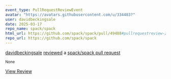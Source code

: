 ```yaml
---
event_type: PullRequestReviewEvent
avatar: "https://avatars.githubusercontent.com/u/334483?"
user: davidbeckingsale
date: 2025-03-17
repo_name: spack/spack
html_url: https://github.com/spack/spack/pull/49488#pullrequestreview-2691663173
repo_url: https://github.com/spack/spack
---
```


<a href='https://github.com/davidbeckingsale' target='_blank'>davidbeckingsale</a> <a href='https://github.com/spack/spack/pull/49488#pullrequestreview-2691663173' target='_blank'>reviewed</a> a <a href='https://github.com/spack/spack/pull/49488' target='_blank'>spack/spack pull request</a>

<small>None</small>

<a href='https://github.com/spack/spack/pull/49488#pullrequestreview-2691663173' target='_blank'>View Review</a>